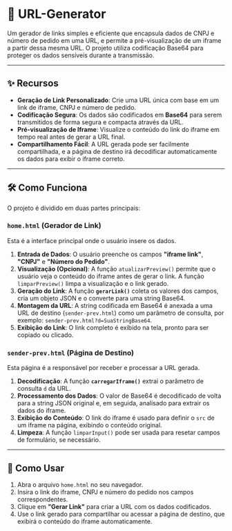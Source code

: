 # 🔗 URL-Generator

Um gerador de links simples e eficiente que encapsula dados de CNPJ e número de pedido em uma URL, e permite a pré-visualização de um iframe a partir dessa mesma URL. O projeto utiliza codificação Base64 para proteger os dados sensíveis durante a transmissão.

---

## ✨ Recursos

-   **Geração de Link Personalizado**: Crie uma URL única com base em um link de iframe, CNPJ e número de pedido.
-   **Codificação Segura**: Os dados são codificados em **Base64** para serem transmitidos de forma segura e compacta através da URL.
-   **Pré-visualização de Iframe**: Visualize o conteúdo do link do iframe em tempo real antes de gerar a URL final.
-   **Compartilhamento Fácil**: A URL gerada pode ser facilmente compartilhada, e a página de destino irá decodificar automaticamente os dados para exibir o iframe correto.

---

## 🛠️ Como Funciona

O projeto é dividido em duas partes principais:

### `home.html` (Gerador de Link)

Esta é a interface principal onde o usuário insere os dados.

1.  **Entrada de Dados**: O usuário preenche os campos **"iframe link"**, **"CNPJ"** e **"Número do Pedido"**.
2.  **Visualização (Opcional)**: A função `atualizarPreview()` permite que o usuário veja o conteúdo do iframe antes de gerar o link. A função `limparPreview()` limpa a visualização e o link gerado.
3.  **Geração do Link**: A função **`gerarLink()`** coleta os valores dos campos, cria um objeto JSON e o converte para uma string Base64.
4.  **Montagem da URL**: A string codificada em Base64 é anexada a uma URL de destino (`sender-prev.html`) como um parâmetro de consulta, por exemplo: `sender-prev.html?d=SuaStringBase64`.
5.  **Exibição do Link**: O link completo é exibido na tela, pronto para ser copiado ou clicado.

### `sender-prev.html` (Página de Destino)

Esta página é a responsável por receber e processar a URL gerada.

1.  **Decodificação**: A função **`carregarIframe()`** extrai o parâmetro de consulta `d` da URL.
2.  **Processamento dos Dados**: O valor de Base64 é decodificado de volta para a string JSON original e, em seguida, analisado para extrair os dados do iframe.
3.  **Exibição do Conteúdo**: O link do iframe é usado para definir o `src` de um iframe na página, exibindo o conteúdo original.
4.  **Limpeza**: A função `limparInput()` pode ser usada para resetar campos de formulário, se necessário.

---

## 🚀 Como Usar

1.  Abra o arquivo `home.html` no seu navegador.
2.  Insira o link do iframe, CNPJ e número do pedido nos campos correspondentes.
3.  Clique em **"Gerar Link"** para criar a URL com os dados codificados.
4.  Use o link gerado para compartilhar ou acessar a página de destino, que exibirá o conteúdo do iframe automaticamente.
